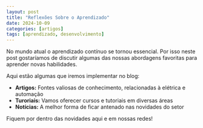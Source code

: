 ```yaml
---
layout: post
title: "Reflexões Sobre o Aprendizado"
date: 2024-10-09
categories: [artigos]
tags: [aprendizado, desenvolvimento]
---
```


No mundo atual o aprendizado contínuo se tornou essencial.
Por isso neste post gostaríamos de discutir algumas das nossas abordagens favoritas para aprender novas habilidades.

Aqui estão algumas que iremos implementar no blog:

- **Artigos:** Fontes valiosas de conhecimento, relacionadas à elétrica e automação
- **Turoriais:** Vamos oferecer cursos e tutoriais em diversas áreas
- **Notícias:** A melhor forma de ficar antenado nas novidades do setor

Fiquem por dentro das novidades aqui e em nossas redes!

